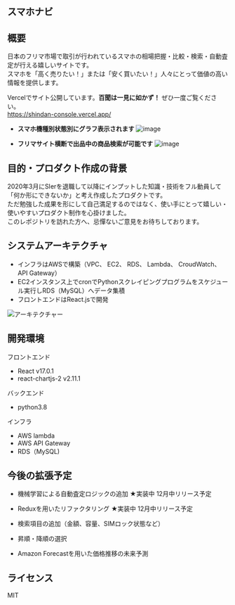 ## スマホナビ

## 概要
日本のフリマ市場で取引が行われているスマホの相場把握・比較・検索・自動査定が行える嬉しいサイトです。  
スマホを「高く売りたい！」または「安く買いたい！」人々にとって価値の高い情報を提供します。  

Vercelでサイト公開しています。**百聞は一見に如かず！** ぜひ一度ご覧ください。  
https://shindan-console.vercel.app/

* **スマホ機種別状態別にグラフ表示されます**
![image](https://user-images.githubusercontent.com/66734196/102046011-be24f980-3e1d-11eb-9b87-1be24ca28410.png)

* **フリマサイト横断で出品中の商品検索が可能です**
![image](https://user-images.githubusercontent.com/66734196/102046159-12c87480-3e1e-11eb-9b7d-92c8b849a637.png)


## 目的・プロダクト作成の背景
2020年3月にSIerを退職して以降にインプットした知識・技術をフル動員して「何か形にできないか」と考え作成したプロダクトです。  
ただ勉強した成果を形にして自己満足するのではなく、使い手にとって嬉しい・使いやすいプロダクト制作を心掛けました。  
このレポジトリを訪れた方へ、忌憚ないご意見をお待ちしております。  

## システムアーキテクチャ
* インフラはAWSで構築（VPC、 EC2、 RDS、 Lambda、 CroudWatch、 API Gateway）
* EC2インスタンス上でcronでPythonスクレイピングプログラムをスケジュール実行しRDS（MySQL）へデータ集積
* フロントエンドはReact.jsで開発

![アーキテクチャー](https://user-images.githubusercontent.com/66734196/102052767-efa3c200-3e29-11eb-8da9-b5eaa30b3606.png)

## 開発環境

フロントエンド
* React v17.0.1
* react-chartjs-2 v2.11.1

バックエンド
* python3.8

インフラ
* AWS lambda
* AWS API Gateway
* RDS（MySQL)

## 今後の拡張予定
* 機械学習による自動査定ロジックの追加 ★実装中 12月中リリース予定
* Reduxを用いたリファクタリング ★実装中 12月中リリース予定

* 検索項目の追加（金額、容量、SIMロック状態など）
* 昇順・降順の選択
* Amazon Forecastを用いた価格推移の未来予測

## ライセンス
MIT


